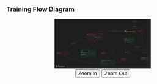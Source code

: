 ### Training Flow Diagram


<!-- ![training loop](./trainprocess.png) -->

<div style="text-align: center;">
    <img id="myImage" src="./trainprocess.png" alt="training process" style="width: 50%; max-width: 500px; transition: all 0.3s ease;">
    <br>
    <button onclick="zoomIn()">Zoom In</button>
    <button onclick="zoomOut()">Zoom Out</button>
</div>